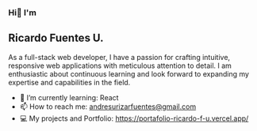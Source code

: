 ### Hi👋 I'm
## Ricardo Fuentes U.

As a full-stack web developer, I have a passion for crafting intuitive, responsive web applications with meticulous attention to detail.
I am enthusiastic about continuous learning and look forward to expanding my expertise and capabilities in the field.

- 🌱 I’m currently learning: React
- 📫 How to reach me: andresurizarfuentes@gmail.com
- :computer: My projects and Portfolio: https://portafolio-ricardo-f-u.vercel.app/


